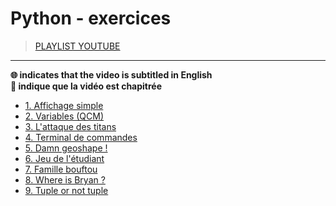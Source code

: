 # Python - exercices

> [PLAYLIST YOUTUBE](https://www.youtube.com/playlist?list=PLrSOXFDHBtfEiSgOG1FM4oq-yS24iV4s1)

---

**🌐 indicates that the video is subtitled in English**<br>
**🔢 indique que la vidéo est chapitrée**

+ [1. Affichage simple](https://www.youtube.com/watch?v=HVN4qv6Dxdk)
+ [2. Variables (QCM)](https://www.youtube.com/watch?v=7o3y47LYFvE)
+ [3. L'attaque des titans](https://www.youtube.com/watch?v=2VhWLJ_TQ0U)
+ [4. Terminal de commandes](https://www.youtube.com/watch?v=-3v4_AoCeKM)
+ [5. Damn geoshape !](https://www.youtube.com/watch?v=mJwjyE5HSEA)
+ [6. Jeu de l'étudiant](https://www.youtube.com/watch?v=mvWBlzDPcjQ)
+ [7. Famille bouftou](https://www.youtube.com/watch?v=gUXFoGzCzLE)
+ [8. Where is Bryan ?](https://www.youtube.com/watch?v=gmQp9F1oMIE)
+ [9. Tuple or not tuple](https://www.youtube.com/watch?v=FWTezV5QjNk)
